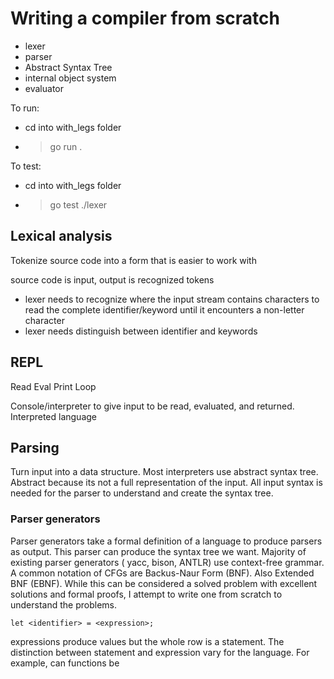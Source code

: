 # Writing a compiler from scratch

- lexer
- parser
- Abstract Syntax Tree
- internal object system
- evaluator

To run:
- cd into with_legs folder
- > go run .

To test:
- cd into with_legs folder
- > go test ./lexer


## Lexical analysis

Tokenize source code into a form that is easier to work with

source code is input, output is recognized tokens
- lexer needs to recognize where the input stream contains characters to read the complete identifier/keyword until it encounters a non-letter character
- lexer needs distinguish between identifier and keywords 

## REPL
Read Eval Print Loop

Console/interpreter to give input to be read, evaluated, and returned. Interpreted language

## Parsing

Turn input into a data structure. Most interpreters use abstract syntax tree. Abstract because its not a full representation of the input. All input syntax is needed for the parser to understand and create the syntax tree. 

### Parser generators
Parser generators take a formal definition of a language to produce parsers as output. This parser can produce the syntax tree we want. Majority of existing parser generators ( yacc, bison, ANTLR)  use context-free grammar. A common notation of CFGs are Backus-Naur Form (BNF). Also Extended BNF (EBNF). While this can be considered a solved problem with excellent solutions and formal proofs, I attempt to write one from scratch to understand the problems. 

```
let <identifier> = <expression>;
```
expressions produce values but the whole row is a statement. The distinction between statement and expression vary for the language. For example, can functions be 